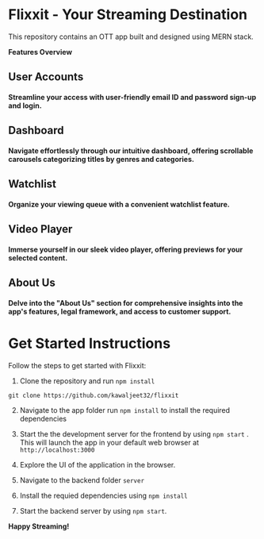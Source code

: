 # Flixxit - Your Streaming Destination

This repository contains an OTT app built and designed using MERN stack. 

**Features Overview**

## User Accounts
#### Streamline your access with user-friendly email ID and password sign-up and login.

## Dashboard
#### Navigate effortlessly through our intuitive dashboard, offering scrollable carousels categorizing titles by genres and categories.

## Watchlist
#### Organize your viewing queue with a convenient watchlist feature.

## Video Player
#### Immerse yourself in our sleek video player, offering previews for your selected content.

## About Us
#### Delve into the "About Us" section for comprehensive insights into the app's features, legal framework, and access to customer support.

# Get Started Instructions

Follow the steps to get started with Flixxit:

1. Clone the repository and run ``npm install`` 

```
git clone https://github.com/kawaljeet32/flixxit
```

2. Navigate to the app folder run ``npm install`` to install the required dependencies
3. Start the the development server for the frontend by using ``npm start`` . This will launch the app in your default web browser at 
`http://localhost:3000 ` 

4. Explore the UI of the application in the browser.
5. Navigate to the backend folder ``server`` 
6. Install the requied dependencies using ``npm install``
7. Start the backend server by using ``npm start``.

**Happy Streaming!**